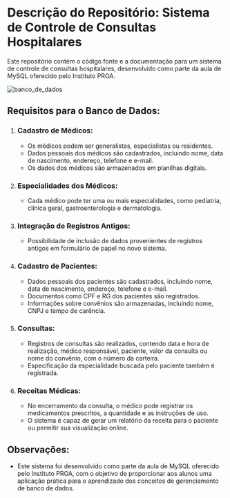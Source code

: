 # Descrição do Repositório: Sistema de Controle de Consultas Hospitalares

Este repositório contém o código fonte e a documentação para um sistema de controle de consultas hospitalares, desenvolvido como parte da aula de MySQL oferecido pelo Instituto PROA.

![banco_de_dados](https://github.com/evertonmdev/BD-Hospital/assets/122039415/1aaaa1e9-f66f-477f-b35f-cb449647b877)

## Requisitos para o Banco de Dados:

1. ### Cadastro de Médicos:
   - Os médicos podem ser generalistas, especialistas ou residentes.
   - Dados pessoais dos médicos são cadastrados, incluindo nome, data de nascimento, endereço, telefone e e-mail.
   - Os dados dos médicos são armazenados em planilhas digitais.

2. ### Especialidades dos Médicos:
   - Cada médico pode ter uma ou mais especialidades, como pediatria, clínica geral, gastroenterologia e dermatologia.

3. ### Integração de Registros Antigos:
   - Possibilidade de inclusão de dados provenientes de registros antigos em formulário de papel no novo sistema.

4. ### Cadastro de Pacientes:
   - Dados pessoais dos pacientes são cadastrados, incluindo nome, data de nascimento, endereço, telefone e e-mail.
   - Documentos como CPF e RG dos pacientes são registrados.
   - Informações sobre convênios são armazenadas, incluindo nome, CNPJ e tempo de carência.

5. ### Consultas:
   - Registros de consultas são realizados, contendo data e hora de realização, médico responsável, paciente, valor da consulta ou nome do convênio, com o número da carteira.
   - Especificação da especialidade buscada pelo paciente também é registrada.

6. ### Receitas Médicas:
   - No encerramento da consulta, o médico pode registrar os medicamentos prescritos, a quantidade e as instruções de uso.
   - O sistema é capaz de gerar um relatório da receita para o paciente ou permitir sua visualização online.

## Observações:
- Este sistema foi desenvolvido como parte da aula de MySQL oferecido pelo Instituto PROA, com o objetivo de proporcionar aos alunos uma aplicação prática para o aprendizado dos conceitos de gerenciamento de banco de dados.



